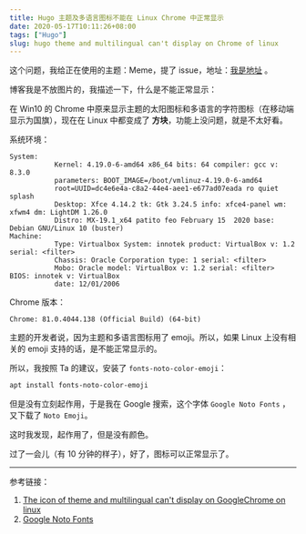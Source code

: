 ```yaml
---
title: Hugo 主题及多语言图标不能在 Linux Chrome 中正常显示
date: 2020-05-17T10:11:26+08:00
tags: ["Hugo"]
slug: hugo theme and multilingual can't display on Chrome of linux
---
```


这个问题，我给正在使用的主题：Meme，提了 issue，地址：[我是地址](https://github.com/reuixiy/hugo-theme-meme/issues/139) 。

博客我是不放图片的，我描述一下，什么是不能正常显示：

在 Win10 的 Chrome 中原来显示主题的太阳图标和多语言的字符图标（在移动端显示为国旗），现在在 Linux 中都变成了 **方块**，功能上没问题，就是不太好看。

系统环境：

```text
System:    
           Kernel: 4.19.0-6-amd64 x86_64 bits: 64 compiler: gcc v: 8.3.0 
           parameters: BOOT_IMAGE=/boot/vmlinuz-4.19.0-6-amd64 
           root=UUID=dc4e6e4a-c8a2-44e4-aee1-e677ad07eada ro quiet splash 
           Desktop: Xfce 4.14.2 tk: Gtk 3.24.5 info: xfce4-panel wm: xfwm4 dm: LightDM 1.26.0 
           Distro: MX-19.1_x64 patito feo February 15  2020 base: Debian GNU/Linux 10 (buster) 
Machine:   
           Type: Virtualbox System: innotek product: VirtualBox v: 1.2 serial: <filter> 
           Chassis: Oracle Corporation type: 1 serial: <filter> 
           Mobo: Oracle model: VirtualBox v: 1.2 serial: <filter> BIOS: innotek v: VirtualBox 
           date: 12/01/2006 
```

Chrome 版本：

```text
Chrome: 81.0.4044.138 (Official Build) (64-bit)
```

主题的开发者说，因为主题和多语言图标用了 emoji。所以，如果 Linux 上没有相关的 emoji 支持的话，是不能正常显示的。

所以，我按照 Ta 的建议，安装了 `fonts-noto-color-emoji`：

```bash
apt install fonts-noto-color-emoji
```

但是没有立刻起作用，于是我在 Google 搜索，这个字体 `Google Noto Fonts` ，又下载了 `Noto Emoji`。

这时我发现，起作用了，但是没有颜色。

过了一会儿（有 10 分钟的样子），好了，图标可以正常显示了。

---

参考链接：

1. [The icon of theme and multilingual can't display on GoogleChrome on linux](https://github.com/reuixiy/hugo-theme-meme/issues/139)
2. [Google Noto Fonts](https://www.google.com/get/noto/)
